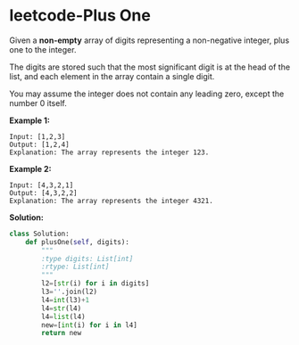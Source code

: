 # leetcode-Plus One

Given a **non-empty** array of digits representing a non-negative integer, plus one to the integer.

The digits are stored such that the most significant digit is at the head of the list, and each element in the array contain a single digit.

You may assume the integer does not contain any leading zero, except the number 0 itself.

**Example 1:**

```
Input: [1,2,3]
Output: [1,2,4]
Explanation: The array represents the integer 123.
```

**Example 2:**

```
Input: [4,3,2,1]
Output: [4,3,2,2]
Explanation: The array represents the integer 4321.
```



**Solution:**

```python
class Solution:
    def plusOne(self, digits):
        """
        :type digits: List[int]
        :rtype: List[int]
        """
        l2=[str(i) for i in digits]
        l3=''.join(l2)
        l4=int(l3)+1
        l4=str(l4)
        l4=list(l4)        
        new=[int(i) for i in l4]
        return new
```

